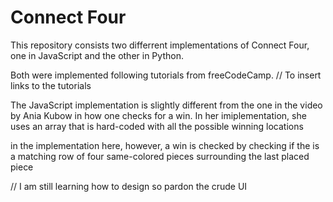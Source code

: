 # Connect Four

This repository consists two differrent implementations of Connect Four, one in
JavaScript and the other in Python.

Both were implemented following tutorials from freeCodeCamp.
// To insert links to the tutorials

The JavaScript implementation is slightly different from the one in the video by
Ania Kubow in how one checks for a win. In her imiplementation, she uses an array that is hard-coded
with all the possible winning locations

in the implementation here, however, a win is checked by checking if the is a matching row of four
same-colored pieces surrounding the last placed piece

// I am still learning how to design so pardon the crude UI
